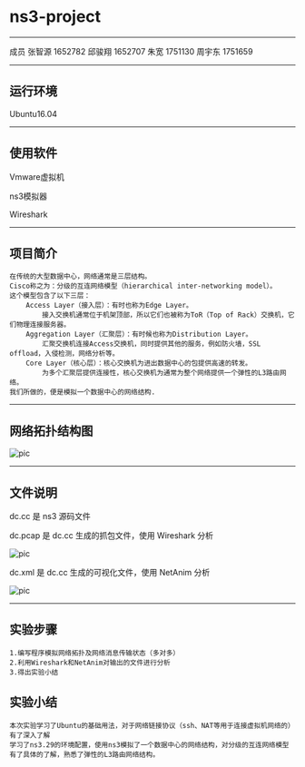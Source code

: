 # ns3-project
---




成员
张智源	1652782	
邱骏翔	1652707	
朱宽     1751130
周宇东	1751659

---

## 运行环境

Ubuntu16.04 

---

## 使用软件

Vmware虚拟机

ns3模拟器

Wireshark

---

## 项目简介
	在传统的大型数据中心，网络通常是三层结构。
	Cisco称之为：分级的互连网络模型（hierarchical inter-networking model）。
	这个模型包含了以下三层：
	    Access Layer（接入层）：有时也称为Edge Layer。
	        接入交换机通常位于机架顶部，所以它们也被称为ToR（Top of Rack）交换机，它们物理连接服务器。
	    Aggregation Layer（汇聚层）：有时候也称为Distribution Layer。
	        汇聚交换机连接Access交换机，同时提供其他的服务，例如防火墙，SSL offload，入侵检测，网络分析等。
	    Core Layer（核心层）：核心交换机为进出数据中心的包提供高速的转发。
	        为多个汇聚层提供连接性，核心交换机为通常为整个网络提供一个弹性的L3路由网络。
	我们所做的，便是模拟一个数据中心的网络结构.

---

## 网络拓扑结构图

![pic](https://github.com/acdzh/ns3-project/blob/master/img/dc.jpg)

---

## 文件说明

dc.cc 是 ns3 源码文件

dc.pcap 是 dc.cc 生成的抓包文件，使用 Wireshark 分析

![pic](https://github.com/acdzh/ns3-project/blob/master/img/pcaq.jpg)

dc.xml 是 dc.cc 生成的可视化文件，使用 NetAnim 分析

![pic](https://github.com/acdzh/ns3-project/blob/master/img/xml.png)

---

## 实验步骤

	1.编写程序模拟网络拓扑及网络消息传输状态（多对多）
	2.利用Wireshark和NetAnim对输出的文件进行分析
	3.得出实验小结
## 实验小结

	本次实验学习了Ubuntu的基础用法，对于网络链接协议（ssh、NAT等用于连接虚拟机网络的）有了深入了解
	学习了ns3.29的环境配置，使用ns3模拟了一个数据中心的网络结构，对分级的互连网络模型有了具体的了解，熟悉了弹性的L3路由网络结构。



